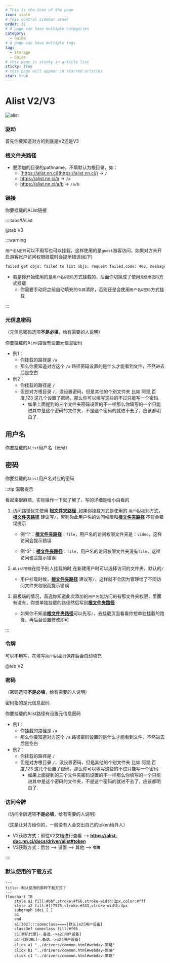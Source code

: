 ```yaml
---
# This is the icon of the page
icon: state
# This control sidebar order
order: 32
# A page can have multiple categories
category:
  - Guide
# A page can have multiple tags
tag:
  - Storage
  - Guide
# this page is sticky in article list
sticky: true
# this page will appear in starred articles
star: true
---
```

# Alist V2/V3



![alist](/img/drivers/alist/alist.png)



### 驱动

首先你要知道对方的到底是V2还是V3



### 根文件夹路径

- 要添加的目录的pathname，不填默认为根目录，如：
  - [https://alist.nn.ci](https://alist.nn.ci/) -> `/`
  - https://alist.nn.ci/a -> `/a`
  - https://alist.nn.ci/a/b -> `/a/b`



### 链接

你要挂载的AList链接





::::tabs#AList

@tab V3

:::warning

`用户名&密码`可以不用写也可以挂载，这样使用的是`guest`游客访问，如果对方未开启游客账户访问权限挂载时会提示错误(如下)

```bash
failed get objs: failed to list objs: request failed,code: 400, message: Key: 'LoginReq.Username' Error:Field validation for 'Username' failed on the 'required' tag
```

- 若是你开始使用的是`用户名&密码`方式挂载的，后面你切换成了使用`元信息密码`方式挂载
  - 你需要手动将之前自动填充的`令牌`清除，否则还是会使用`用户名&密码`方式挂载

:::

### 元信息密码

（元信息密码选项**不是必填**，给有需要的人说明）

你要挂载的AList路径有设置元信息密码

- 例1：
  - 你挂载的路径是 `/a`
  - 那么你要知道对方这个 `/a` 路径密码设置的是什么才能看到文件，不然进去后是空白
- 例2：
  - 你挂载的路径是 `/`
  - 但是对方根目录 `/`，没设置密码，但是其他的个别文件夹 比如 阿里,百度,123 这几个设置了密码，那么你可以填写这些的不过只能写一个密码.
    - 如果上面提到的三个文件夹密码设置的不一样那么你填写的一个只能进其中是这个密码的文件夹，不是这个密码的就进不去了，应该都明白了.



## 用户名

你要挂载的`AList`用户名（账号）

## 密码

你要挂载的`AList`用户名对应的密码



:::tip 温馨提示

看起来很麻烦，实际操作一下就了解了，写的详细是给小白看的

1. 访问路径优先使用 [**根文件夹路径**](#根文件夹路径) ,如果你挂载方式是使用的 `用户名&密码`方式，[**根文件夹路径**](#根文件夹路径) 建议写`/`，否则你此用户名的访问权限和[**根文件夹路径**](#根文件夹路径) 不符会错误提示

   - 例^1^：[**根文件夹路径**](#根文件夹路径)：`file`，用户名的访问权限文件夹是：`video`，这样访问会提示错误

   - 例^2^：[**根文件夹路径**](#根文件夹路径)：`file`，用户名的访问权限文件夹没有`file`，这样访问也会提示错误

2. `AList管理`在给予别人挂载的时,在新建用户时可以选择访问的文件夹，默认的`/`
   - 用户挂载时候，[**根文件夹路径**](#根文件夹路径) 建议写`/`，这样就不会因为管理给了不同访问文件夹权限而提示错误

3. 最极端的情况，首选你知道此次添加的`用户名`能访问的有那文件夹权限，里面有没有，你想单独挂载的路径然后写到[**根文件夹路径**](#根文件夹路径)
   - 如果你不知道[**根文件夹路径**](#根文件夹路径)可以先写`/`，去挂载页面看看你想单独挂载的路径，再后台设置修改即可

:::



### 令牌

可以不用写，在填写`用户名&密码`保存后会自动填充



@tab V2

### 密码

（密码选项**不是必填**，给有需要的人说明）

密码指的是元信息密码

你要挂载的Alist路径有设置元信息密码

- 例1：
  - 你挂载的路径是 `/a`
  - 那么你要知道对方这个 `/a` 路径密码设置的是什么才能看到文件，不然进去后是空白
- 例2：
  - 你挂载的路径是 `/`
  - 但是对方根目录 `/`，没设置密码，但是其他的个别文件夹 比如 阿里,百度,123 这几个设置了密码，那么你可以填写这些的不过只能写一个密码.
    - 如果上面提到的三个文件夹密码设置的不一样那么你填写的一个只能进其中是这个密码的文件夹，不是这个密码的就进不去了，应该都明白了.



### 访问令牌

（访问令牌选项**不是必填**，给有需要的人说明）

（这是让对方给你的，一般没有人会交出自己的token给外人）

- V2获取方式：前往V2文档进行查看 --> **https://alist-doc.nn.ci/docs/driver/alist#token**
- V3获取方式：后台 --> 设置 --> 其他 --> **`令牌`**

::::

### 默认使用的下载方式

```mermaid
---
title: 默认使用的那种下载方式？
---
flowchart TB
    style a1 fill:#bbf,stroke:#f66,stroke-width:2px,color:#fff
    style a2 fill:#ff7575,stroke:#333,stroke-width:4px
    subgraph ide1 [ ]
    a1
    end
    a1[302]:::someclass====|默认|a2[用户设备]
    classDef someclass fill:#f96
    c1[本机代理]-.备选.->a2[用户设备]
    b1[代理URL]-.备选.->a2[用户设备]
    click a1 "../drivers/common.html#webdav-策略"
    click b1 "../drivers/common.html#webdav-策略"
    click c1 "../drivers/common.html#webdav-策略"
```

